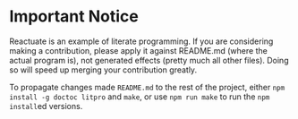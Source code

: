 # Important Notice

Reactuate is an example of literate programming. If you are considering making a contribution, please apply it against README.md (where the actual program is), not generated effects (pretty much all other files). Doing so will speed up merging your contribution greatly.

To propagate changes made `README.md` to the rest of the project, either `npm install -g doctoc litpro` and `make`, or use `npm run make` to run the `npm install`ed versions.

